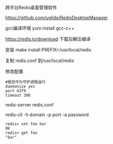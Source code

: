 跨平台Redis桌面管理软件

https://github.com/uglide/RedisDesktopManager

gcc编译环境 yum install gcc-c++

https://redis.io/download 下载后解压编译

安装 make install PREFIX=/usr/local/redis

复制 redis.conf 到/usr/local/redis

修改配置

```
#是否作为守护进程运行
daemonize yes
port 6379
timeout 300
```
redis-server redis.conf

redis-cli -h domain -p port -a password

```
redis> set foo bar
OK
redis> get foo
"bar"
```


